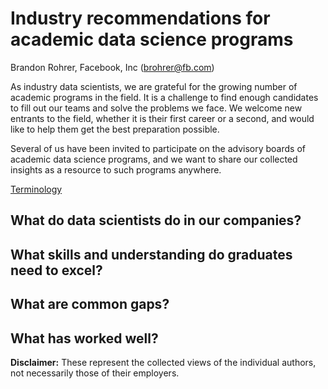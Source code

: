 # Industry recommendations for academic data science programs

Brandon Rohrer, Facebook, Inc (brohrer@fb.com)

As industry data scientists, we are grateful for the growing number of academic programs in the field. It is a challenge to find enough candidates to fill out our teams and solve the problems we face. We welcome new entrants to the field, whether it is their first career or a second, and would like to help them get the best preparation possible.

Several of us have been invited to participate on the advisory boards of academic data science programs, and we want to share our collected insights as a resource to such programs anywhere.

[Terminology](terminology.md)

## What do data scientists do in our companies?

## What skills and understanding do graduates need to excel?

## What are common gaps?

## What has worked well?

**Disclaimer:** These represent the collected views of the individual authors, not necessarily those of their employers.
